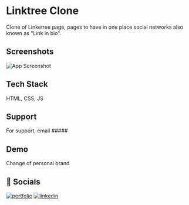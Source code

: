 # Linktree Clone

Clone of Linketree page, pages to have in one place social networks also known as "Link in bio".


## Screenshots

![App Screenshot](https://raw.githubusercontent.com/josejtax/linketree-clone/main/ASSETS/Captura%20de%20pantalla%202022-12-03%20195432.png)


## Tech Stack

HTML, CSS, JS


## Support

For support, email #####


## Demo

Change of personal brand


## 🔗 Socials
[![portfolio](https://img.shields.io/badge/my_portfolio-000?style=for-the-badge&logo=ko-fi&logoColor=white)](#)
[![linkedin](https://img.shields.io/badge/linkedin-0A66C2?style=for-the-badge&logo=linkedin&logoColor=white)](#)
